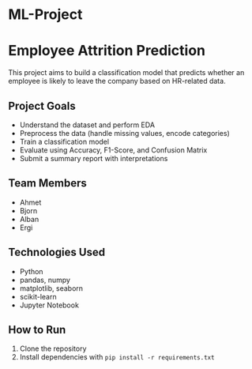 # ML-Project

# Employee Attrition Prediction

This project aims to build a classification model that predicts whether an employee is likely to leave the company based on HR-related data.

## Project Goals

- Understand the dataset and perform EDA
- Preprocess the data (handle missing values, encode categories)
- Train a classification model
- Evaluate using Accuracy, F1-Score, and Confusion Matrix
- Submit a summary report with interpretations

## Team Members

- Ahmet 
- Bjorn 
- Alban 
- Ergi 

## Technologies Used

- Python
- pandas, numpy
- matplotlib, seaborn
- scikit-learn
- Jupyter Notebook

## How to Run

1. Clone the repository
2. Install dependencies with `pip install -r requirements.txt`
